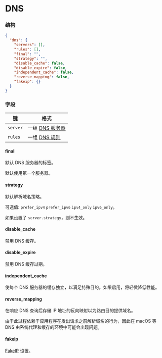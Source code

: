 # DNS

### 结构

```json
{
  "dns": {
    "servers": [],
    "rules": [],
    "final": "",
    "strategy": "",
    "disable_cache": false,
    "disable_expire": false,
    "independent_cache": false,
    "reverse_mapping": false,
    "fakeip": {}
  }
}

```

### 字段

| 键        | 格式                     |
|----------|------------------------|
| `server` | 一组 [DNS 服务器](./server/) |
| `rules`  | 一组 [DNS 规则](./rule/)    |

#### final

默认 DNS 服务器的标签。

默认使用第一个服务器。

#### strategy

默认解析域名策略。

可选值: `prefer_ipv4` `prefer_ipv6` `ipv4_only` `ipv6_only`。

如果设置了 `server.strategy`，则不生效。

#### disable_cache

禁用 DNS 缓存。

#### disable_expire

禁用 DNS 缓存过期。

#### independent_cache

使每个 DNS 服务器的缓存独立，以满足特殊目的。如果启用，将轻微降低性能。

#### reverse_mapping

在响应 DNS 查询后存储 IP 地址的反向映射以为路由目的提供域名。

由于此过程依赖于应用程序在发出请求之前解析域名的行为，因此在 macOS 等 DNS 由系统代理和缓存的环境中可能会出现问题。

#### fakeip

[FakeIP](./fakeip/) 设置。
